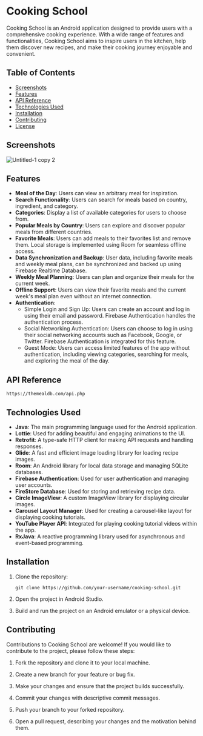 # Cooking School

Cooking School is an Android application designed to provide users with a comprehensive cooking experience. With a wide range of features and functionalities, Cooking School aims to inspire users in the kitchen, help them discover new recipes, and make their cooking journey enjoyable and convenient.


## Table of Contents
- [Screenshots](#screenshots)
- [Features](#features)
- [API Reference](#api-reference)
- [Technologies Used](#technologies-used)
- [Installation](#installation)
- [Contributing](#contributing)
- [License](#license)

## Screenshots
![Untitled-1 copy 2](https://github.com/Mahmoud-ism96/my-cook/assets/66648923/990e5169-062d-4ef6-bf35-f47366031826)

## Features

- **Meal of the Day**: Users can view an arbitrary meal for inspiration.
- **Search Functionality**: Users can search for meals based on country, ingredient, and category.
- **Categories**: Display a list of available categories for users to choose from.
- **Popular Meals by Country**: Users can explore and discover popular meals from different countries.
- **Favorite Meals**: Users can add meals to their favorites list and remove them. Local storage is implemented using Room for seamless offline access.
- **Data Synchronization and Backup**: User data, including favorite meals and weekly meal plans, can be synchronized and backed up using Firebase Realtime Database.
- **Weekly Meal Planning**: Users can plan and organize their meals for the current week.
- **Offline Support**: Users can view their favorite meals and the current week's meal plan even without an internet connection.
- **Authentication**:
  - Simple Login and Sign Up: Users can create an account and log in using their email and password. Firebase Authentication handles the authentication process.
  - Social Networking Authentication: Users can choose to log in using their social networking accounts such as Facebook, Google, or Twitter. Firebase Authentication is integrated for this feature.
  - Guest Mode: Users can access limited features of the app without authentication, including viewing categories, searching for meals, and exploring the meal of the day.

## API Reference
```https://themealdb.com/api.php```

## Technologies Used

- **Java**: The main programming language used for the Android application.
- **Lottie**: Used for adding beautiful and engaging animations to the UI.
- **Retrofit**: A type-safe HTTP client for making API requests and handling responses.
- **Glide**: A fast and efficient image loading library for loading recipe images.
- **Room**: An Android library for local data storage and managing SQLite databases.
- **Firebase Authentication**: Used for user authentication and managing user accounts.
- **FireStore Database**: Used for storing and retrieving recipe data.
- **Circle ImageView**: A custom ImageView library for displaying circular images.
- **Carousel Layout Manager**: Used for creating a carousel-like layout for displaying cooking tutorials.
- **YouTube Player API**: Integrated for playing cooking tutorial videos within the app.
- **RxJava**: A reactive programming library used for asynchronous and event-based programming.

## Installation

1. Clone the repository:
   
   ```git clone https://github.com/your-username/cooking-school.git```

2. Open the project in Android Studio.

3. Build and run the project on an Android emulator or a physical device.

## Contributing

Contributions to Cooking School are welcome! If you would like to contribute to the project, please follow these steps:

1. Fork the repository and clone it to your local machine.

2. Create a new branch for your feature or bug fix.

3. Make your changes and ensure that the project builds successfully.

4. Commit your changes with descriptive commit messages.

5. Push your branch to your forked repository.

6. Open a pull request, describing your changes and the motivation behind them.
